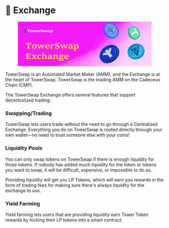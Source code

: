 # 🔄 Exchange

<figure><img src="../../.gitbook/assets/head1.png" alt=""><figcaption></figcaption></figure>

TowerSwap is an Automated Market Maker (AMM), and the Exchange is at the heart of TowerSwap. TowerSwap is the leading AMM on the Cadeceus Chain (CMP).

The TowerSwap Exchange offers several features that support decentralized trading:

### Swapping/Trading

TowerSwap lets users trade without the need to go through a Centralized Exchange. Everything you do on TowerSwap is routed directly through your own wallet—no need to trust someone else with your coins!

### Liquidity Pools

You can only swap tokens on TowerSwap if there is enough liquidity for those tokens. If nobody has added much liquidity for the token or tokens you want to swap, it will be difficult, expensive, or impossible to do so.

Providing liquidity will get you LP Tokens, which will earn you rewards in the form of trading fees for making sure there's always liquidity for the exchange to use.

### Yield Farming

Yield farming lets users that are providing liquidity earn Tower Token rewards by locking their LP tokens into a smart contract.
